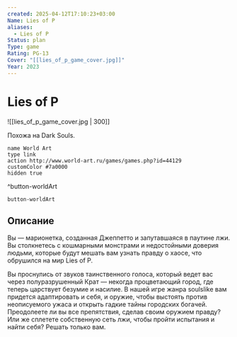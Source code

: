 ```yaml
---
created: 2025-04-12T17:10:23+03:00
Name: Lies of P
aliases:
  - Lies of P
Status: plan
Type: game
Rating: PG-13
Cover: "[[lies_of_p_game_cover.jpg]]"
Year: 2023
---
```


# Lies of P

![[lies_of_p_game_cover.jpg | 300]]

Похожа на Dark Souls.


```button
name World Art
type link
action http://www.world-art.ru/games/games.php?id=44129
customColor #7a0000
hidden true
```
^button-worldArt



`button-worldArt`

## Описание

Вы — марионетка, созданная Джеппетто и запутавшаяся в паутине лжи. Вы столкнетесь с кошмарными монстрами и недостойными доверия людьми, которые будут мешать вам узнать правду о хаосе, что обрушился на мир Lies of P.

Вы проснулись от звуков таинственного голоса, который ведет вас через полуразрушенный Крат — некогда процветающий город, где теперь царствует безумие и насилие. В нашей игре жанра soulslike вам придется адаптировать и себя, и оружие, чтобы выстоять против неописуемого ужаса и открыть гадкие тайны городских богачей. Преодолеете ли вы все препятствия, сделав своим оружием правду? Или же сплетете собственную сеть лжи, чтобы пройти испытания и найти себя? Решать только вам.
